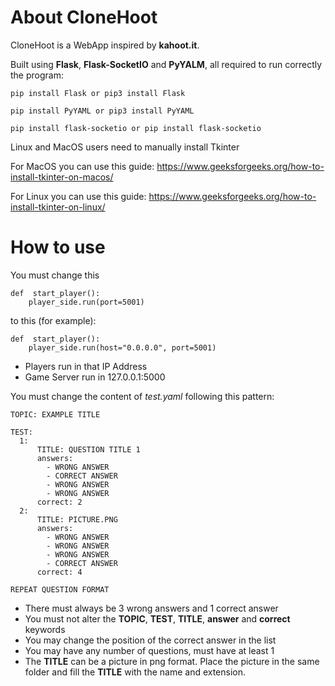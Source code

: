 # About CloneHoot

CloneHoot is a WebApp inspired by **kahoot.it**.

Built using **Flask**, **Flask-SocketIO** and **PyYALM**, all required to run correctly the program:

    pip install Flask or pip3 install Flask

    pip install PyYAML or pip3 install PyYAML

    pip install flask-socketio or pip install flask-socketio


Linux and MacOS users need to manually install Tkinter

For MacOS you can use this guide:
https://www.geeksforgeeks.org/how-to-install-tkinter-on-macos/

For Linux you can use this guide:
https://www.geeksforgeeks.org/how-to-install-tkinter-on-linux/
# How to use

You must change this

    def  start_player():
	    player_side.run(port=5001)
	    
to this (for example):

    def  start_player():
	    player_side.run(host="0.0.0.0", port=5001)

 - Players run in that IP Address
 - Game Server run in 127.0.0.1:5000

You must change the content of *test.yaml* following this pattern:

    TOPIC: EXAMPLE TITLE

    TEST:
      1:
          TITLE: QUESTION TITLE 1
          answers:
            - WRONG ANSWER
            - CORRECT ANSWER
            - WRONG ANSWER
            - WRONG ANSWER
          correct: 2
      2:
          TITLE: PICTURE.PNG
          answers:
            - WRONG ANSWER
            - WRONG ANSWER
            - WRONG ANSWER
            - CORRECT ANSWER
          correct: 4
    
    REPEAT QUESTION FORMAT


 - There must always be 3 wrong answers and 1 correct answer
 - You must not alter the **TOPIC**, **TEST**, **TITLE**, **answer** and **correct** keywords 
 - You may change the position of the correct answer in the list
 - You may have any number of questions, must have at least 1
 - The **TITLE** can be a picture in png format. Place the picture in the same folder and fill the **TITLE** with the name and extension.

